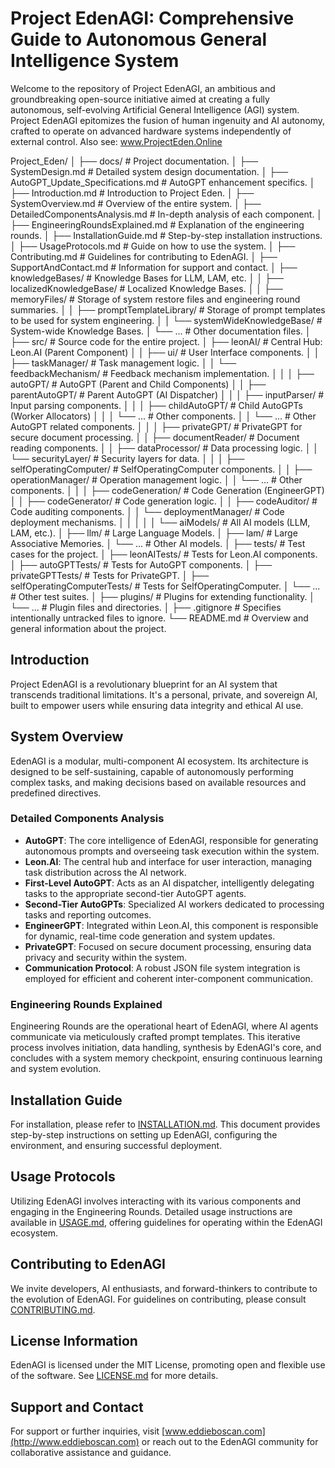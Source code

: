 # Project EdenAGI: Comprehensive Guide to Autonomous General Intelligence System

Welcome to the repository of Project EdenAGI, an ambitious and groundbreaking open-source initiative aimed at creating a fully autonomous, self-evolving Artificial General Intelligence (AGI) system. Project EdenAGI epitomizes the fusion of human ingenuity and AI autonomy, crafted to operate on advanced hardware systems independently of external control. Also see: www.ProjectEden.Online

Project_Eden/
│
├── docs/                                        # Project documentation.
│   ├── SystemDesign.md                          # Detailed system design documentation.
│   ├── AutoGPT_Update_Specifications.md         # AutoGPT enhancement specifics.
│   ├── Introduction.md                          # Introduction to Project Eden.
│   ├── SystemOverview.md                        # Overview of the entire system.
│   ├── DetailedComponentsAnalysis.md            # In-depth analysis of each component.
│   ├── EngineeringRoundsExplained.md            # Explanation of the engineering rounds.
│   ├── InstallationGuide.md                     # Step-by-step installation instructions.
│   ├── UsageProtocols.md                        # Guide on how to use the system.
│   ├── Contributing.md                          # Guidelines for contributing to EdenAGI.
│   ├── SupportAndContact.md                     # Information for support and contact.
│   ├── knowledgeBases/                          # Knowledge Bases for LLM, LAM, etc.
│   │   ├── localizedKnowledgeBase/              # Localized Knowledge Bases.
│   │   ├── memoryFiles/                         # Storage of system restore files and engineering round summaries.
│   │   ├── promptTemplateLibrary/               # Storage of prompt templates to be used for system engineering.
│   │   └── systemWideKnowledgeBase/             # System-wide Knowledge Bases.
│   └── ...                                      # Other documentation files.
│
├── src/                                     # Source code for the entire project.
│   ├── leonAI/                                  # Central Hub: Leon.AI (Parent Component)
│   │   ├── ui/                                  # User Interface components.
│   │   ├── taskManager/                         # Task management logic.
│   │   └── feedbackMechanism/                   # Feedback mechanism implementation.
│   │
│   ├── autoGPT/                                 # AutoGPT (Parent and Child Components)
│   │   ├── parentAutoGPT/                       # Parent AutoGPT (AI Dispatcher)
│   │   │   ├── inputParser/                     # Input parsing components.
│   │   │   ├── childAutoGPT/                    # Child AutoGPTs (Worker Allocators)
│   │   │       └── ...                          # Other components.
│   │   └── ...                                  # Other AutoGPT related components.
│   │
│   ├── privateGPT/                              # PrivateGPT for secure document processing.
│   │   ├── documentReader/                      # Document reading components.
│   │   ├── dataProcessor/                       # Data processing logic.
│   │   └── securityLayer/                       # Security layers for data.
│   │
│   ├── selfOperatingComputer/                   # SelfOperatingComputer components.
│   │   ├── operationManager/                    # Operation management logic.
│   │   └── ...                                  # Other components.
│   │
│   ├── codeGeneration/                          # Code Generation (EngineerGPT)
│   │   ├── codeGenerator/                       # Code generation logic.
│   │   ├── codeAuditor/                         # Code auditing components.
│   │   └── deploymentManager/                   # Code deployment mechanisms.
│   │
│   │
│   └── aiModels/                                # All AI models (LLM, LAM, etc.).
│       ├── llm/                                 # Large Language Models.
│       ├── lam/                                 # Large Associative Memories.
│       └── ...                                  # Other AI models.
│
├── tests/                                       # Test cases for the project.
│   ├── leonAITests/                             # Tests for Leon.AI components.
│   ├── autoGPTTests/                            # Tests for AutoGPT components.
│   ├── privateGPTTests/                         # Tests for PrivateGPT.
│   ├── selfOperatingComputerTests/              # Tests for SelfOperatingComputer.
│   └── ...                                      # Other test suites.
│
├── plugins/                                     # Plugins for extending functionality.
│   └── ...                                      # Plugin files and directories.
│
├── .gitignore                                   # Specifies intentionally untracked files to ignore.
└── README.md                                    # Overview and general information about the project.


## Introduction
Project EdenAGI is a revolutionary blueprint for an AI system that transcends traditional limitations. It's a personal, private, and sovereign AI, built to empower users while ensuring data integrity and ethical AI use.

## System Overview
EdenAGI is a modular, multi-component AI ecosystem. Its architecture is designed to be self-sustaining, capable of autonomously performing complex tasks, and making decisions based on available resources and predefined directives.

### Detailed Components Analysis
- **AutoGPT**: The core intelligence of EdenAGI, responsible for generating autonomous prompts and overseeing task execution within the system.
- **Leon.AI**: The central hub and interface for user interaction, managing task distribution across the AI network.
- **First-Level AutoGPT**: Acts as an AI dispatcher, intelligently delegating tasks to the appropriate second-tier AutoGPT agents.
- **Second-Tier AutoGPTs**: Specialized AI workers dedicated to processing tasks and reporting outcomes.
- **EngineerGPT**: Integrated within Leon.AI, this component is responsible for dynamic, real-time code generation and system updates.
- **PrivateGPT**: Focused on secure document processing, ensuring data privacy and security within the system.
- **Communication Protocol**: A robust JSON file system integration is employed for efficient and coherent inter-component communication.

### Engineering Rounds Explained
Engineering Rounds are the operational heart of EdenAGI, where AI agents communicate via meticulously crafted prompt templates. This iterative process involves initiation, data handling, synthesis by EdenAGI's core, and concludes with a system memory checkpoint, ensuring continuous learning and system evolution.

## Installation Guide
For installation, please refer to [INSTALLATION.md](/docs/INSTALLATION.md). This document provides step-by-step instructions on setting up EdenAGI, configuring the environment, and ensuring successful deployment.

## Usage Protocols
Utilizing EdenAGI involves interacting with its various components and engaging in the Engineering Rounds. Detailed usage instructions are available in [USAGE.md](/docs/USAGE.md), offering guidelines for operating within the EdenAGI ecosystem.

## Contributing to EdenAGI
We invite developers, AI enthusiasts, and forward-thinkers to contribute to the evolution of EdenAGI. For guidelines on contributing, please consult [CONTRIBUTING.md](/docs/CONTRIBUTING.md).

## License Information
EdenAGI is licensed under the MIT License, promoting open and flexible use of the software. See [LICENSE.md](/docs/LICENSE.md) for more details.

## Support and Contact
For support or further inquiries, visit [www.eddieboscan.com](http://www.eddieboscan.com) or reach out to the EdenAGI community for collaborative assistance and guidance.

